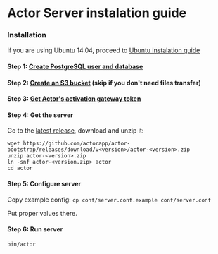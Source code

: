 # Actor Server instalation guide 

### Installation

If you are using Ubuntu 14.04, proceed to [Ubuntu instalation guide](guide-ubuntu.md)

#### Step 1: [Create PostgreSQL user and database](configure-database.md)

#### Step 2: [Create an S3 bucket](configure-s3.md) (skip if you don't need files transfer)

#### Step 3: [Get Actor's activation gateway token](configure-sms-gateway.md)

#### Step 4: Get the server

Go to the [latest release](https://github.com/actorapp/actor-bootstrap/releases/latest), download and unzip it:

```
wget https://github.com/actorapp/actor-bootstrap/releases/download/v<version>/actor-<version>.zip
unzip actor-<version>.zip
ln -snf actor-<version.zip> actor
cd actor
```

#### Step 5: Configure server

Copy example config:
`cp conf/server.conf.example conf/server.conf`

Put proper values there.

#### Step 6: Run server

`bin/actor`
